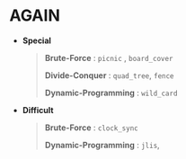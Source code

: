 # AGAIN

* **Special**

  > **Brute-Force** : `picnic` , `board_cover`
  >
  > **Divide-Conquer** : `quad_tree`, `fence`
  >
  > **Dynamic-Programming** : `wild_card`
  >
  > 

* **Difficult**

  >**Brute-Force** : `clock_sync`
  >
  >**Dynamic-Programming** : `jlis`,